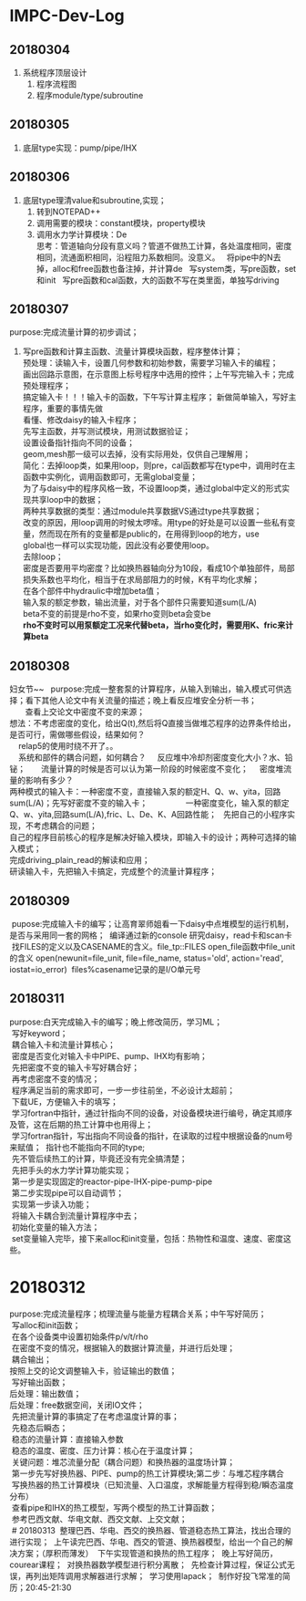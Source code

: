 # IMPC-Dev-Log
## 20180304
1. 系统程序顶层设计
   1. 程序流程图
   2. 程序module/type/subroutine
## 20180305
1. 底层type实现：pump/pipe/IHX
## 20180306
1. 底层type理清value和subroutine,实现；
   1. 转到NOTEPAD++
   2. 调用需要的模块：constant模块，property模块
   3. 调用水力学计算模块：De  
   思考：管道轴向分段有意义吗？管道不做热工计算，各处温度相同，密度相同，流通面积相同，沿程阻力系数相同。没意义。
   将pipe中的N去掉，alloc和free函数也备注掉，并计算de
   写system类，写pre函数，set和init
   写pre函数和cal函数，大的函数不写在类里面，单独写driving
## 20180307
purpose:完成流量计算的初步调试；  
1. 写pre函数和计算主函数、流量计算模块函数，程序整体计算；    
预处理：读输入卡，设置几何参数和初始参数，需要学习输入卡的编程；  
画出回路示意图，在示意图上标号程序中选用的控件；上午写完输入卡；完成预处理程序；  
搞定输入卡！！！输入卡的函数，下午写计算主程序；
新做简单输入，写好主程序，重要的事情先做  
看懂、修改daisy的输入卡程序；  
先写主函数，并写测试模块，用测试数据验证；  
设置设备指针指向不同的设备；  
geom,mesh那一级可以去掉，没有实际用处，仅供自己理解用；  
简化：去掉loop类，如果用loop，则pre，cal函数都写在type中，调用时在主函数中实例化，调用函数即可，无需global变量；  
为了与daisy中的程序风格一致，不设置loop类，通过global中定义的形式实现共享loop中的数据；  
两种共享数据的类型：通过module共享数据VS通过type共享数据；  
改变的原因，用loop调用的时候太啰嗦。用type的好处是可以设置一些私有变量，然而现在所有的变量都是public的，在用得到loop的地方，use  
global也一样可以实现功能，因此没有必要使用loop。  
去除loop；  
密度是否要用平均密度？比如换热器轴向分为10段，看成10个单独部件，局部损失系数也平均化，相当于在求局部阻力的时候，K有平均化求解；  
在各个部件中hydraulic中增加beta值；  
输入泵的额定参数，输出流量，对于各个部件只需要知道sum(L/A)  
beta不变的前提是rho不变，如果rho变则beta会变be    
**rho不变时可以用泵额定工况来代替beta，当rho变化时，需要用K、fric来计算beta**
## 20180308
妇女节~~  
purpose:完成一整套泵的计算程序，从输入到输出，输入模式可供选择；看下其他人论文中有关流量的描述；晚上看反应堆安全分析一书；  
        查看上交论文中密度不变的来源；  
想法：不考虑密度的变化，给出Q(t),然后将Q直接当做堆芯程序的边界条件给出，是否可行，需做哪些假设，结果如何？  
     relap5的使用时绕不开了。。  
     系统和部件的耦合问题，如何耦合？
     反应堆中冷却剂密度变化大小？水、铅铋；  
     流量计算的时候是否可以认为第一阶段的时候密度不变化；
     密度堆流量的影响有多少？  
两种模式的输入卡：一种密度不变，直接输入泵的额定H、Q、w、yita，回路sum(L/A)；先写好密度不变的输入卡；  
                一种密度变化，输入泵的额定Q、w、yita,回路sum(L/A),fric、L、De、K、A回路性能；  
先把自己的小程序实现，不考虑耦合的问题；  
自己的程序目前核心的程序是解决好输入模块，即输入卡的设计；两种可选择的输入模式；  
完成driving_plain_read的解读和应用；  
研读输入卡，先把输入卡搞定，完成整个的流量计算程序；  
  ## 20180309
  pupose:完成输入卡的编写；让高育翠师姐看一下daisy中点堆模型的运行机制，是否与采用同一套的网格；
  编译通过新的console
  研究daisy，read卡和scan卡
  找FILES的定义以及CASENAME的含义。file_tp::FILES
  open_file函数中file_unit的含义
  open(newunit=file_unit, file=file_name, status='old', action='read', iostat=io_error)
  files%casename记录的是I/O单元号
  ## 20180311
  purpose:白天完成输入卡的编写；晚上修改简历，学习ML；  
  写好keyword；  
  耦合输入卡和流量计算核心；  
  密度是否变化对输入卡中PIPE、pump、IHX均有影响；  
  先把密度不变的输入卡写好耦合好；  
  再考虑密度不变的情况；  
  程序满足当前的需求即可，一步一步往前坐，不必设计太超前；  
  下载UE，方便输入卡的填写；  
  学习fortran中指针，通过针指向不同的设备，对设备模块进行编号，确定其顺序及管，这在后期的热工计算中也用得上；  
  学习fortran指针，写出指向不同设备的指针，在读取的过程中根据设备的num号来赋值；
  指针也不能指向不同的type;  
  先不管后续热工的计算，毕竟还没有完全搞清楚；  
  先把手头的水力学计算功能实现；  
  第一步是实现固定的reactor-pipe-IHX-pipe-pump-pipe  
  第二步实现pipe可以自动调节；  
  实现第一步读入功能；  
  将输入卡耦合到流量计算程序中去；  
  初始化变量的输入方法；  
  set变量输入完毕，接下来alloc和init变量，包括：热物性和温度、速度、密度这些。
# 20180312
  purpose:完成流量程序；梳理流量与能量方程耦合关系；中午写好简历；  
  写alloc和init函数；  
  在各个设备类中设置初始条件p/v/t/rho  
  在密度不变的情况，根据输入的数据计算流量，并进行后处理；  
  耦合输出；  
  按照上交的论文调整输入卡，验证输出的数值；  
  写好输出函数；  
  后处理：输出数值；  
  后处理：free数据空间，关闭IO文件；  
  先把流量计算的事搞定了在考虑温度计算的事；  
  先稳态后瞬态；  
  稳态的流量计算：直接输入参数  
  稳态的温度、密度、压力计算：核心在于温度计算；  
  关键问题：堆芯流量分配（耦合问题）和换热器的温度场计算；    
  第一步先写好换热器、PIPE、pump的热工计算模块;第二步：与堆芯程序耦合  
  写换热器的热工计算模块（已知流量、入口温度，求解能量方程得到稳/瞬态温度分布）  
  查看pipe和IHX的热工模型，写两个模型的热工计算函数；  
  参考巴西文献、华电文献、西交文献、上交文献；  
  # 20180313
  整理巴西、华电、西交的换热器、管道稳态热工算法，找出合理的进行实现；
  上午读完巴西、华电、西交的管道、换热器模型，给出一个自己的解决方案；（厚积而薄发）
  下午实现管道和换热的热工程序；
  晚上写好简历，courear课程；
  对换热器数学模型进行积分离散；
  先检查计算过程，保证公式无误，再列出矩阵调用求解器进行求解；
  学习使用lapack；
  制作好投飞常准的简历；20:45-21:30
